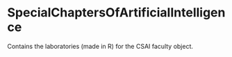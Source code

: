 # SpecialChaptersOfArtificialIntelligence
Contains the laboratories (made in R) for the CSAI faculty object.
